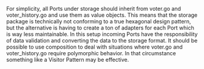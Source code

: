 For simplicity, all Ports under storage should inherit from
voter.go and voter_history.go and use them as value objects.
This means that the storage package is technically not conforming
to a true hexagonal design pattern, but the alternative is
having to create a ton of adapters for each Port which is way
less maintainable. In this setup incoming Ports have the 
responsibility of data validation and converting the data to
the storage format. It should be possible to use composition
to deal with situations where voter.go and voter_history.go 
require polymorphic behavior. In that circumstance something
like a Visitor Pattern may be effective.